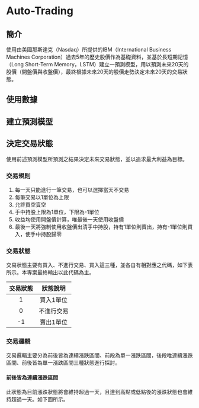 # Auto-Trading
## 簡介
使用由美國那斯達克（Nasdaq）所提供的IBM（International Business Machines Corporation）過去5年的歷史股價作為基礎資料，並基於長短期記憶（Long Short-Term Memory，LSTM）建立一預測模型，用以預測未來20天的股價（開盤價與收盤價），最終根據未來20天的股價走勢決定未來20天的交易狀態。

## 使用數據


## 建立預測模型


## 決定交易狀態
使用前述預測模型所預測之結果決定未來交易狀態，並以追求最大利益為目標。

### 交易規則
1. 每一天只能進行一筆交易，也可以選擇當天不交易
2. 每筆交易以1單位為上限
3. 允許買空賣空
4. 手中持股上限為1單位，下限為-1單位
5. 收益均使用開盤價計算，唯最後一天使用收盤價
6. 最後一天將強制使用收盤價出清手中持股，持有1單位則賣出，持有-1單位則買入，使手中持股歸零

### 交易狀態
交易狀態主要有買入、不進行交易、買入這三種，並各自有相對應之代碼，如下表所示。本專案最終輸出以此代碼為主。    

|交易狀態|狀態說明
|:---:|:---:
|1|買入1單位
|0|不進行交易
|-1|賣出1單位

### 交易邏輯
交易邏輯主要分為前後皆為連續漲跌區間、前段為單一漲跌區間，後段唯連續漲跌區間、前後皆為單一漲跌區間三種狀態進行探討。

#### 前後皆為連續漲跌區間
此狀態為目前漲跌狀態將會維持超過一天，且達到高點或低點後的漲跌狀態也會維持超過一天。如下圖所示。
